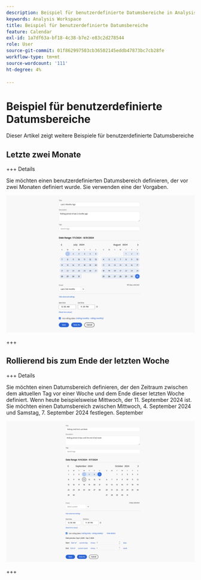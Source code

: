 ```yaml
---
description: Beispiel für benutzerdefinierte Datumsbereiche in Analysis Workspace.
keywords: Analysis Workspace
title: Beispiel für benutzerdefinierte Datumsbereiche
feature: Calendar
exl-id: 1a7df63a-bf18-4c38-b7e2-e83c2d278544
role: User
source-git-commit: 01f862997503cb36502145eddb47873bc7cb28fe
workflow-type: tm+mt
source-wordcount: '111'
ht-degree: 4%

---
```


# Beispiel für benutzerdefinierte Datumsbereiche

Dieser Artikel zeigt weitere Beispiele für benutzerdefinierte Datumsbereiche



## Letzte zwei Monate

+++ Details

Sie möchten einen benutzerdefinierten Datumsbereich definieren, der vor zwei Monaten definiert wurde. Sie verwenden eine der Vorgaben.

![Letzte 2 Monate vor ](assets/date-range-example-simple.png)

+++


## Rollierend bis zum Ende der letzten Woche

+++ Details

Sie möchten einen Datumsbereich definieren, der den Zeitraum zwischen dem aktuellen Tag vor einer Woche und dem Ende dieser letzten Woche definiert. Wenn heute beispielsweise Mittwoch, der 11. September 2024 ist. Sie möchten einen Datumsbereich zwischen Mittwoch, 4. September 2024 und Samstag, 7. September 2024 festlegen. September

![Beispiel für einen Datumsbereich](assets/date-range-example.png)

+++

<!--
## Example: Use a 7-day rolling date range {#section_7EF63B2E9FF54D2E9144C4F76956A8DD}

You can create a date range that specifies a 7-day rolling window that ends one week ago:

![](assets/create_date_range.png)

Use *`rolling daily`*.

* The Start settings would be *`current day minus 6 days`*.

* The End settings would be *`current day minus 7 days`*.

This date range can be a component that you drag onto any freeform table.
-->